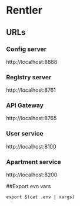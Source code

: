 # Rentler

## URLs

### Config server

http://localhost:8888

### Registry server

http://localhost:8761

### API Gateway

http://localhost:8765

### User service

http://localhost:8100

### Apartment service 

http://localhost:8200

##Export evn vars

`export $(cat .env | xargs)`

